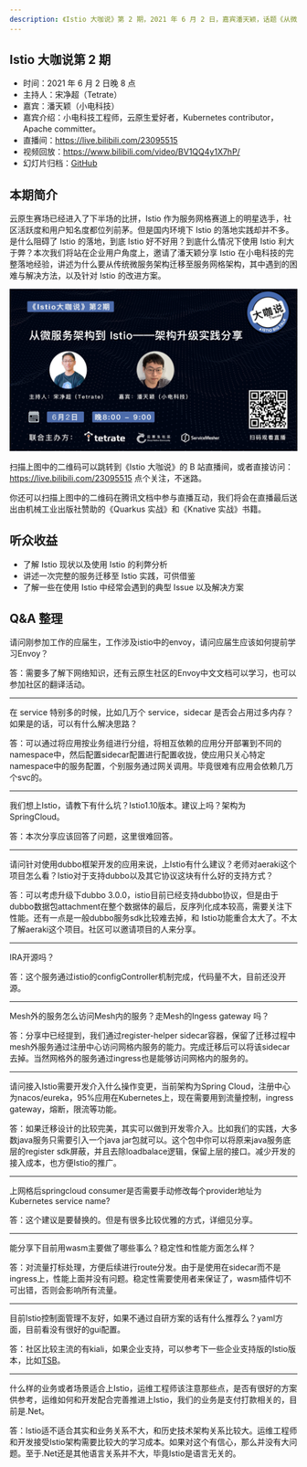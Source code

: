 ```yaml
---
description: 《Istio 大咖说》第 2 期，2021 年 6 月 2 日，嘉宾潘天颖，话题《从微服务架构到 Istio——架构升级实践分享》。
---
```


## Istio 大咖说第 2 期

- 时间：2021 年 6 月 2 日晚 8 点
- 主持人：宋净超（Tetrate）
- 嘉宾：潘天颖（小电科技）
- 嘉宾介绍：小电科技工程师，云原生爱好者，Kubernetes contributor，Apache committer。
- 直播间：https://live.bilibili.com/23095515
- 视频回放：https://www.bilibili.com/video/BV1QQ4y1X7hP/
- 幻灯片归档：[GitHub](https://github.com/tetratelabs/istio-weekly/blob/main/istio-big-talk/002/istio-big-talk-slide-002.pdf)

## 本期简介

云原生赛场已经进入了下半场的比拼，Istio 作为服务网格赛道上的明星选手，社区活跃度和用户知名度都位列前茅。但是国内环境下 Istio 的落地实践却并不多。是什么阻碍了 Istio 的落地，到底 Istio 好不好用？到底什么情况下使用 Istio 利大于弊？本次我们将站在企业用户角度上，邀请了潘天颖分享 Istio 在小电科技的完整落地经验，讲述为什么要从传统微服务架构迁移至服务网格架构，其中遇到的困难与解决方法，以及针对 Istio 的改进方案。

![Istio 大咖说 第二期](ep02.jpg)

扫描上图中的二维码可以跳转到《Istio 大咖说》的 B 站直播间，或者直接访问：https://live.bilibili.com/23095515 点个关注，不迷路。

你还可以扫描上图中的二维码在腾讯文档中参与直播互动，我们将会在直播最后送出由机械工业出版社赞助的《Quarkus 实战》和《Knative 实战》书籍。

## 听众收益

- 了解 Istio 现状以及使用 Istio 的利弊分析
- 讲述一次完整的服务迁移至 Istio 实践，可供借鉴
- 了解一些在使用 Istio 中经常会遇到的典型 Issue 以及解决方案

## Q&A 整理

请问刚参加工作的应届生，工作涉及istio中的envoy，请问应届生应该如何提前学习Envoy？

答：需要多了解下网络知识，还有云原生社区的Envoy中文文档可以学习，也可以参加社区的翻译活动。

---

在 service 特别多的时候，比如几万个 service，sidecar 是否会占用过多内存？如果是的话，可以有什么解决思路？

答：可以通过将应用按业务组进行分组，将相互依赖的应用分开部署到不同的namespace中，然后配置sidecar配置进行配置收拢，使应用只关心特定namespace中的服务配置，个别服务通过网关调用。毕竟很难有应用会依赖几万个svc的。

---

我们想上Istio，请教下有什么坑？Istio1.10版本。建议上吗？架构为 SpringCloud。

答：本次分享应该回答了问题，这里很难回答。

---

请问针对使用dubbo框架开发的应用来说，上Istio有什么建议？老师对aeraki这个项目怎么看？Istio对于支持dubbo以及其它协议这块有什么好的支持方式？

答：可以考虑升级下dubbo 3.0.0，istio目前已经支持dubbo协议，但是由于dubbo数据包attachment在整个数据体的最后，反序列化成本较高，需要关注下性能。还有一点是一般dubbo服务sdk比较难去掉，和 Istio功能重合太大了。不太了解aeraki这个项目。社区可以邀请项目的人来分享。

---

IRA开源吗？

答：这个服务通过istio的configController机制完成，代码量不大，目前还没开源。

---

Mesh外的服务怎么访问Mesh内的服务？走Mesh的Ingess gateway 吗？

答：分享中已经提到，我们通过register-helper sidecar容器，保留了迁移过程中mesh外服务通过注册中心访问网格内服务的能力。完成迁移后可以将该sidecar去掉。当然网格外的服务通过ingress也是能够访问网格内的服务的。

---

请问接入Istio需要开发介入什么操作变更，当前架构为Spring Cloud，注册中心为nacos/eureka，95%应用在Kubernetes上，现在需要用到流量控制，ingress gateway，熔断，限流等功能。

答：如果迁移设计的比较完美，其实可以做到开发零介入。比如我们的实践，大多数java服务只需要引入一个java jar包就可以。这个包中你可以将原来java服务底层的register sdk屏蔽，并且去除loadbalace逻辑，保留上层的接口。减少开发的接入成本，也方便Istio的推广。

---

上网格后springcloud consumer是否需要手动修改每个provider地址为Kubernetes service name? 

答：这个建议是要替换的。但是有很多比较优雅的方式，详细见分享。

---

能分享下目前用wasm主要做了哪些事么？稳定性和性能方面怎么样？

答：对流量打标处理，方便后续进行route分发。由于是使用在sidecar而不是ingress上，性能上面并没有问题。稳定性需要使用者来保证了，wasm插件切不可出错，否则会影响所有流量。

---

目前Istio控制面管理不友好，如果不通过自研方案的话有什么推荐么？yaml方面，目前看没有很好的gui配置。

答：社区比较主流的有kiali，如果企业支持，可以参考下一些企业支持版的Istio版本，比如[TSB](https://tetrate.io/tetrate-service-bridge)。

---

什么样的业务或者场景适合上Istio，运维工程师该注意那些点，是否有很好的方案供参考，运维如何和开发配合完善推进上Istio，我们的业务是支付打款相关的，目前是.Net。

答：Istio适不适合其实和业务关系不大，和历史技术架构关系比较大。运维工程师和开发接受Istio架构需要比较大的学习成本。如果对这个有信心，那么并没有大问题。至于.Net还是其他语言关系并不大，毕竟Istio是语言无关的。

